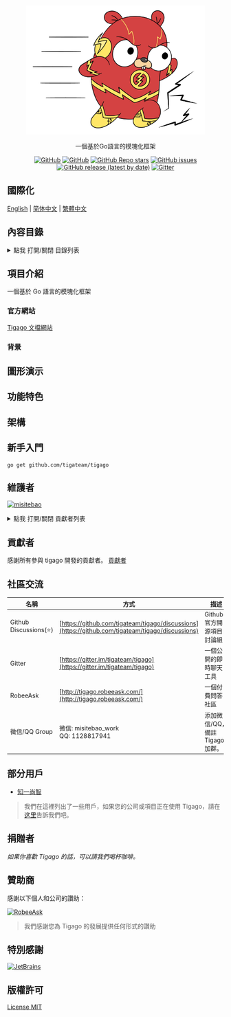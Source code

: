 <p align="center">
  <img src="/logo.png" height="300"/>
</p>
<p align="center">
一個基於Go語言的模塊化框架
</p>
<p align="center">
  <a href="https://github.com/tigateam/tigago/blob/main/LICENSE"><img alt="GitHub" src="https://img.shields.io/github/license/tigateam/tigago?style=flat-square"/></a>
  <a href="https://github.com/misitebao/standard-repository"><img alt="GitHub" src="https://img.shields.io/badge/Readme--Style-standard--repository-brightgreen?style=flat-square"/></a>
  <a href="https://github.com/tigateam/tigago"><img alt="GitHub Repo stars" src="https://img.shields.io/github/stars/tigateam/tigago?style=flat-square"/></a>
  <a href="https://github.com/tigateam/tigago/issues"><img alt="GitHub issues" src="https://img.shields.io/github/issues/tigateam/tigago?style=flat-square"/></a>
  <a href="https://github.com/tigateam/tigago/releases"><img alt="GitHub release (latest by date)" src="https://img.shields.io/github/v/release/tigateam/tigago?style=flat-square"/></a>
  <a href="https://gitter.im/tigateam/tigago"><img alt="Gitter" src="https://img.shields.io/gitter/room/tigateam/tigago?style=flat-square"/></a>
</p>

<span id="nav-1"></span>

## 國際化

[English](README.md) | [简体中文](README.zh-Hans.md) | [繁體中文](README.zh-Hant.md)

<span id="nav-2"></span>

## 內容目錄

<details>
  <summary>點我 打開/關閉 目錄列表</summary>

- [國際化](#nav-1)
- [內容目錄](#nav-2)
- [項目介紹](#nav-3)
  - [官方網站](#nav-3-1)
  - [背景](#nav-3-2)
- [圖形演示](#nav-4)
- [功能特色](#nav-5)
- [架構](#nav-6)
- [新手入門](#nav-7)
- [維護者](#nav-8)
- [貢獻者](#nav-9)
- [社區交流](#nav-10)
- [部分用戶](#nav-11)
- [發布記錄](CHANGE.md)
- [捐贈者](#nav-12)
- [贊助商](#nav-13)
- [特別感謝](#nav-14)
- [版權許可](#nav-15)

</details>

<span id="nav-3"></span>

## 項目介紹

一個基於 Go 語言的模塊化框架

<span id="nav-3-1"></span>

### 官方網站

[Tigago 文檔網站](https://tigago.tigateam.org)

<span id="nav-3-2"></span>

### 背景

<span id="nav-4"></span>

## 圖形演示

<span id="nav-5"></span>

## 功能特色

<span id="nav-6"></span>

## 架構

<span id="nav-7"></span>

## 新手入門

```
go get github.com/tigateam/tigago
```

<span id="nav-8"></span>

## 維護者

<a href="https://github.com/misitebao"><img src="https://github.com/misitebao.png" width="40" height="40" alt="misitebao" title="misitebao"/></a>

<details>
  <summary>點我 打開/關閉 貢獻者列表</summary>

- [Misitebao](https://github.com/misitebao)

</details>

<span id="nav-9"></span>

## 貢獻者

感謝所有參與 tigago 開發的貢獻者。 [貢獻者](https://github.com/tigateam/tigago/graphs/contributors)

<span id="nav-10"></span>

## 社區交流

| 名稱                   | 方式                                                                                             | 描述                            |
| ---------------------- | ------------------------------------------------------------------------------------------------ | ------------------------------- |
| Github Discussions(⭐) | [https://github.com/tigateam/tigago/discussions](https://github.com/tigateam/tigago/discussions) | Github 官方開源項目討論組       |
| Gitter                 | [https://gitter.im/tigateam/tigago](https://gitter.im/tigateam/tigago)                           | 一個公開的即時聊天工具          |
| RobeeAsk               | [http://tigago.robeeask.com/](http://tigago.robeeask.com/)                                       | 一個付費問答社區                |
| 微信/QQ Group          | 微信: misitebao_work</br>QQ: 1128817941                                                          | 添加微信/QQ，備註 Tigago 加群。 |

<span id="nav-11"></span>

## 部分用戶

- [知一尚智](#)

> 我們在這裡列出了一些用戶，如果您的公司或項目正在使用 Tigago，請在[这里](https://github.com/tigateam/tigago/issues/14)告訴我們吧。

<span id="nav-12"></span>

## 捐贈者

_如果你喜歡 Tigago 的話，可以請我們喝杯咖啡。_

<span id="nav-13"></span>

## 贊助商

感謝以下個人和公司的讚助：

<a href="https://robeeask.com">
  <img src="https://cdn.jsdelivr.net/gh/misitebao/CDN@main/logo/robeeask.png" height="50px" alt="RobeeAsk"/>
</a>

> 我們感謝您為 Tigago 的發展提供任何形式的讚助

<span id="nav-14"></span>

## 特別感謝

<a href="https://www.jetbrains.com/?from=Tigaui">
  <img src="https://cdn.jsdelivr.net/gh/misitebao/CDN@main/logo/jetbrains.png" height="130" alt="JetBrains"/>
</a>

<span id="nav-15"></span>

## 版權許可

[License MIT](LICENSE)
